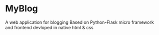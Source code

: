 # MyBlog
A web application for blogging 
Based on Python-Flask micro framework and  frontend devloped in native html & css


